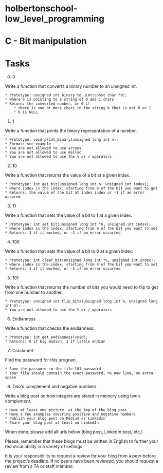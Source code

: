 # holbertonschool-low_level_programming

# C - Bit manipulation

# Tasks

0. 0

Write a function that converts a binary number to an unsigned int.

	* Prototype: unsigned int binary_to_uint(const char *b);
	* where b is pointing to a string of 0 and 1 chars
	* Return: the converted number, or 0 if
		° there is one or more chars in the string b that is not 0 or 1
		° b is NULL

1. 1

Write a function that prints the binary representation of a number.

	* Prototype: void print_binary(unsigned long int n);
	* Format: see example
	* You are not allowed to use arrays
	* You are not allowed to use malloc
	* You are not allowed to use the % or / operators

2. 10

Write a function that returns the value of a bit at a given index.

	* Prototype: int get_bit(unsigned long int n, unsigned int index);
	* where index is the index, starting from 0 of the bit you want to get
	* Returns: the value of the bit at index index or -1 if an error occured

3. 11

Write a function that sets the value of a bit to 1 at a given index.

	* Prototype: int set_bit(unsigned long int *n, unsigned int index);
	* where index is the index, starting from 0 of the bit you want to set
	* Returns: 1 if it worked, or -1 if an error occurred

4. 100

Write a function that sets the value of a bit to 0 at a given index.

	* Prototype: int clear_bit(unsigned long int *n, unsigned int index);
	* where index is the index, starting from 0 of the bit you want to set
	* Returns: 1 if it worked, or -1 if an error occurred

5. 101

Write a function that returns the number of bits you would need to flip to get from one number to another.

	* Prototype: unsigned int flip_bits(unsigned long int n, unsigned long int m);
	* You are not allowed to use the % or / operators

6. Endianness

Write a function that checks the endianness.

	* Prototype: int get_endianness(void);
	* Returns: 0 if big endian, 1 if little endian

7. Crackme3

Find the password for this program.

	* Save the password in the file 101-password
	* Your file should contain the exact password, no new line, no extra space

8. Two's complement and negative numbers

Write a blog post on how integers are stored in memory using two’s complement.

	* Have at least one picture, at the top of the blog post
	* Have a few examples covering positive and negative numbers
	* Publish your blog post on Medium or LinkedIn
	* Share your blog post at least on LinkedIn

When done, please add all urls below (blog post, LinkedIn post, etc.)

Please, remember that these blogs must be written in English to further your technical ability in a variety of settings

It is your responsibility to request a review for your blog from a peer before the project’s deadline. If no peers have been reviewed, you should request a review from a TA or staff member.
